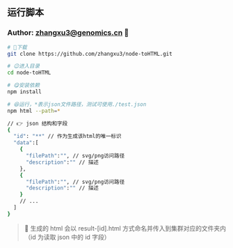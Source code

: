 ## 运行脚本

### Author: zhangxu3@genomics.cn 🚀

```bash
# 🥳下载
git clone https://github.com/zhangxu3/node-toHTML.git

# 😉进入目录
cd node-toHTML

# 😋安装依赖
npm install

# 😆运行，*表示json文件路径，测试可使用./test.json
npm html --path=*
```

```bash
// 👉 json 结构和字段
{
  "id": "**" // 作为生成该html的唯一标识
  "data":[
    {
      "filePath":"", // svg/png访问路径
      "description":"" // 描述
    },
    {
      "filePath":"", // svg/png访问路径
      "description":"" // 描述
    }
    // ...
  ]
}
```

> 🚨 生成的 html 会以 result-[id].html 方式命名并传入到集群对应的文件夹内（id 为读取 json 中的 id 字段）

